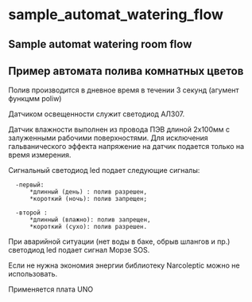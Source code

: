 # sample_automat_watering_flow

## Sample automat watering room flow

## Пример автомата полива комнатных цветов

  Полив производится в дневное время
  в течении 3 секунд (агумент функцмм poliw)

  Датчиком освещенности служит светодиод АЛ307.

  Датчик влажности выполнен из провода ПЭВ 
  длиной 2х100мм с залуженными рабочими поверхностями.
  Для исключения гальванического эффекта напряжение
  на датчик подается только на время измерения.

  Сигнальный светодиод led подает следующие сигналы:

      -первый:
          *длинный (день) : полив разрешен,
          *короткий (ночь): полив запрещен;

      -второй :
          *длинный (влажно): полив запрещен,
          *короткий (сухо): полив разрешен.

  При аварийной ситуации (нет воды в баке, обрыв шлангов и пр.)
  светодиод led подает сигнал Морзе SOS.

  Если не нужна экономия энергии библиотеку Narcoleptic 
  можно не использовать.

  Применяется плата UNO

